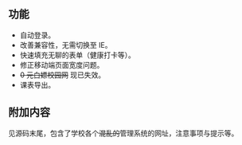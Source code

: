 ## 功能

- 自动登录。
- 改善兼容性，无需切换至 IE。
- 快速填充无聊的表单（健康打卡等）。
- 修正移动端页面宽度问题。
- ~~0 元白嫖校园网~~ 现已失效。
- 课表导出。

## 附加内容

见源码末尾，包含了学校各个~~混乱的~~管理系统的网址，注意事项与提示等。
